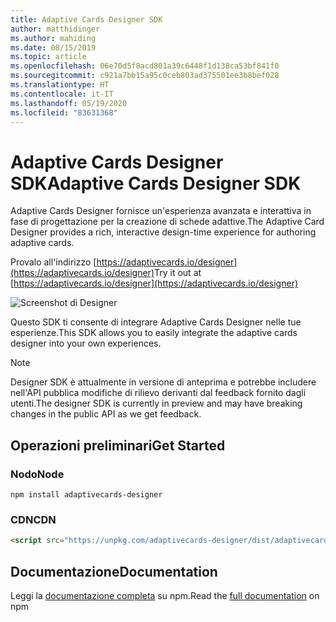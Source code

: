 ```yaml
---
title: Adaptive Cards Designer SDK
author: matthidinger
ms.author: mahiding
ms.date: 08/15/2019
ms.topic: article
ms.openlocfilehash: 06e70d5f8acd801a39c6448f1d138ca53bf841f0
ms.sourcegitcommit: c921a7bb15a95c0ceb803ad375501ee3b8bef028
ms.translationtype: HT
ms.contentlocale: it-IT
ms.lasthandoff: 05/19/2020
ms.locfileid: "83631368"
---
```

# <a name="adaptive-cards-designer-sdk"></a><span data-ttu-id="e15aa-102">Adaptive Cards Designer SDK</span><span class="sxs-lookup"><span data-stu-id="e15aa-102">Adaptive Cards Designer SDK</span></span>

<span data-ttu-id="e15aa-103">Adaptive Cards Designer fornisce un'esperienza avanzata e interattiva in fase di progettazione per la creazione di schede adattive.</span><span class="sxs-lookup"><span data-stu-id="e15aa-103">The Adaptive Card Designer provides a rich, interactive design-time experience for authoring adaptive cards.</span></span>

<span data-ttu-id="e15aa-104">Provalo all'indirizzo [https://adaptivecards.io/designer](https://adaptivecards.io/designer)</span><span class="sxs-lookup"><span data-stu-id="e15aa-104">Try it out at [https://adaptivecards.io/designer](https://adaptivecards.io/designer)</span></span>

![Screenshot di Designer](../content/designer.png)

<span data-ttu-id="e15aa-106">Questo SDK ti consente di integrare Adaptive Cards Designer nelle tue esperienze.</span><span class="sxs-lookup"><span data-stu-id="e15aa-106">This SDK allows you to easily integrate the adaptive cards designer into your own experiences.</span></span>

> [!NOTE]
> 
> <span data-ttu-id="e15aa-107">Designer SDK è attualmente in versione di anteprima e potrebbe includere nell'API pubblica modifiche di rilievo derivanti dal feedback fornito dagli utenti.</span><span class="sxs-lookup"><span data-stu-id="e15aa-107">The designer SDK is currently in preview and may have breaking changes in the public API as we get feedback.</span></span>

## <a name="get-started"></a><span data-ttu-id="e15aa-108">Operazioni preliminari</span><span class="sxs-lookup"><span data-stu-id="e15aa-108">Get Started</span></span>

### <a name="node"></a><span data-ttu-id="e15aa-109">Nodo</span><span class="sxs-lookup"><span data-stu-id="e15aa-109">Node</span></span>

```console
npm install adaptivecards-designer
```

### <a name="cdn"></a><span data-ttu-id="e15aa-110">CDN</span><span class="sxs-lookup"><span data-stu-id="e15aa-110">CDN</span></span>

```html
<script src="https://unpkg.com/adaptivecards-designer/dist/adaptivecards-designer.js"></script>
```

## <a name="documentation"></a><span data-ttu-id="e15aa-111">Documentazione</span><span class="sxs-lookup"><span data-stu-id="e15aa-111">Documentation</span></span> 

<span data-ttu-id="e15aa-112">Leggi la [documentazione completa](https://www.npmjs.com/package/adaptivecards-designer) su npm.</span><span class="sxs-lookup"><span data-stu-id="e15aa-112">Read the [full documentation](https://www.npmjs.com/package/adaptivecards-designer) on npm</span></span>

